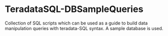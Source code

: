 # TeradataSQL-DBSampleQueries


Collection of SQL scripts which can be used as a guide to build data manipulation queries with teradata-SQL syntax. 
A sample database is used.
